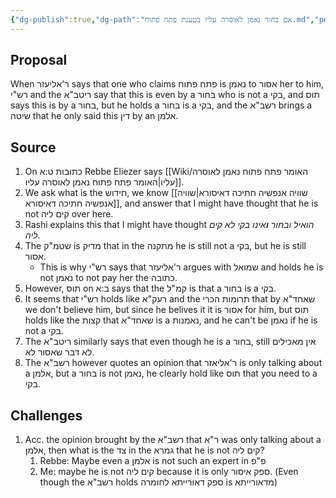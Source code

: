```yaml
---
{"dg-publish":true,"dg-path":"אם בחור נאמן לאוסרה עליו בטענת פתח פתוח.md","permalink":"/אם בחור נאמן לאוסרה עליו בטענת פתח פתוח/","tags":["שיעור/ר_שולמן/2025/fall","בבלי/נשים/כתובות/ט","בבלי/נשים/כתובות/י","בבלי/נשים/כתובות/ב"]}
---
```


## Proposal

When ר'אליעזר says that one who claims פתח פתוח is נאמן to אסור  her to him, רש"י and the ריטב"א say that this is  even by a בחור who is not a בקי, and תוס says this is by a בחור, but he holds a בחור is a בקי, and the רשב"א brings a שיטה that he only said this דין by an אלמן.
## Source

1. On כתובות ט:א Rebbe Eliezer says [[Wiki/האומר פתח פתוח נאמן לאוסרה עליו\|האומר פתח פתוח נאמן לאוסרה עליו]].
2. We ask what is the חידוש, we know  [[שוויה אנפשיה חתיכה דאיסורא\|שוויה אנפשיה חתיכה דאיסורא]], and answer that I might have thought that he is not קים ליה  over here.
3. Rashi explains this that I might have thought _הואיל ובחור **ו**אינו בקי לא קים ליה_.
4. The שטמ"ק is מדיק that in the מתקנה he is still not a בקי, but he is still אסור. 
	+ This is why רש"י says that ר'אליעזר argues with שמואל and holds  he is not נאמן to  not pay her the כתובה.
5. However, תוס on ב:א says that the קמ"ל is that a בחור is a בקי.
6. It seems that רש"י holds like רעק"א and the תרומות הכרי that by שאחד"א we don't believe him, but since he belives it it is אסור for him, but תוס holds like the קצות that  שאחד"א is a נאמנות, and he can't be נאמן if he is not a בקי.
7. The ריטב"א similarly says that even though he is a בחור, still אין מאכילים לא דבר שאסור לא.
8. The רשב"א however quotes an opinion that ר'אליאזר is only talking about a אלמן, but a בחור is not נאמן, he clearly hold like תוס that you need to a בקי.

## Challenges

1. Acc. the opinion brought by the רשב"א that ר"א was only talking about a אלמן, then what is the צד in the גמרא that he is not קים ליה?
	1. Rebbe: Maybe even a אלמן is not such an expert in פ"פ
	2. Me: maybe he is not קים ליה because it is only ספק איסור. (Even though the רשב"א holds ספק דאורייתא לחומרה is  מדאורייתא)